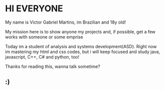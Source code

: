 <h1>HI EVERYONE</h1>
<p>
  My name is Victor Gabriel Martins, im Brazilian and 18y old! 
</p>
<p>
  My mission here is to show anyone my projects and, if possible, get a few works with someone or some emprise
</p>
<p>
  Today im a student of analysis and systems development(ASD). Right now im mastering my html and css codes, but i will keep focused and study java, javascript, C++, C# and python, too!
</p>
<p>
  Thanks for reading this, wanna talk sometime?
</p>
<h2>
  :)
</h2>
<!---
vegelson/vegelson is a ✨ special ✨ repository because its `README.md` (this file) appears on your GitHub profile.
You can click the Preview link to take a look at your changes.
--->
